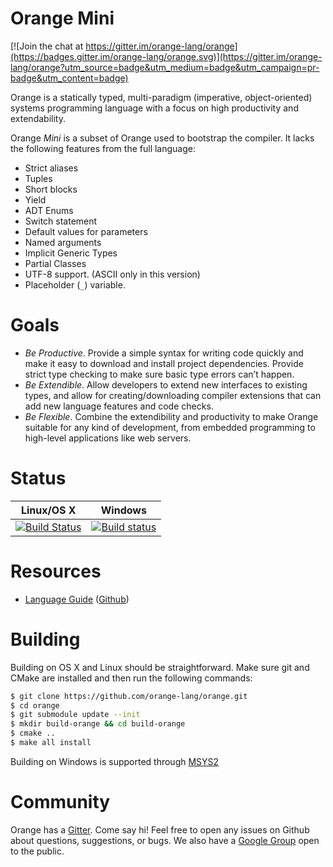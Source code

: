 # Orange Mini

[![Join the chat at https://gitter.im/orange-lang/orange](https://badges.gitter.im/orange-lang/orange.svg)](https://gitter.im/orange-lang/orange?utm_source=badge&utm_medium=badge&utm_campaign=pr-badge&utm_content=badge)

Orange is a statically typed, multi-paradigm (imperative, object-oriented) systems programming language with a focus on high productivity and extendability.

Orange _Mini_ is a subset of Orange used to bootstrap the compiler. It lacks the following features from the full language:

- Strict aliases
- Tuples
- Short blocks
- Yield
- ADT Enums
- Switch statement
- Default values for parameters
- Named arguments 
- Implicit Generic Types
- Partial Classes
- UTF-8 support. (ASCII only in this version)
- Placeholder (`_`) variable.

# Goals

- _Be Productive_. Provide a simple syntax for writing code quickly and make it easy to download and install project dependencies. Provide strict type checking to make sure basic type errors can’t happen.
- _Be Extendible_. Allow developers to extend new interfaces to existing types, and allow for creating/downloading compiler extensions that can add new language features and code checks.
- _Be Flexible_. Combine the extendibility and productivity to make Orange suitable for any kind of development, from embedded programming to high-level applications like web servers.

# Status

Linux/OS X  | Windows
------------- | -------------
[![Build Status](https://travis-ci.org/orange-lang/orange.svg?branch=orange-mini)](https://travis-ci.org/orange-lang/orange) | [![Build status](https://ci.appveyor.com/api/projects/status/r4y46n573riuqfv1/branch/orange-mini?svg=true)](https://ci.appveyor.com/project/rfratto/orange-9no7j/branch/orange-mini)

# Resources

* [Language Guide](http://docs.orange-lang.org/v/rev-3/) ([Github](https://github.com/orange-lang/orange-docs/tree/rev-3))

# Building
Building on OS X and Linux should be straightforward. Make sure git and CMake are installed and then run the following commands:

```sh
$ git clone https://github.com/orange-lang/orange.git
$ cd orange
$ git submodule update --init
$ mkdir build-orange && cd build-orange
$ cmake ..
$ make all install
```

Building on Windows is supported through [MSYS2](https://msys2.github.io)

# Community

Orange has a [Gitter](https://gitter.im/orange-lang/orange?utm_source=share-link&utm_medium=link&utm_campaign=share-link). Come say hi! Feel free to open any issues on Github about questions, suggestions, or bugs. We also have a [Google Group](https://groups.google.com/forum/#!forum/orange-lang) open to the public.
